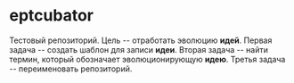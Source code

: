 # eptcubator
Тестовый репозиторий. Цель -- отработать эволюцию **идей**. Первая задача -- создать шаблон для записи **идеи**. Вторая задача -- найти термин, который обозначает эволюционирующую **идею**. Третья задача -- переименовать репозиторий.

